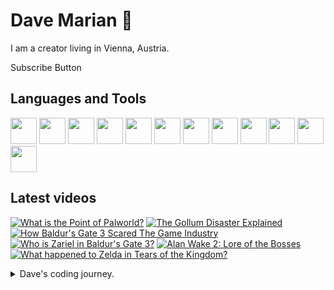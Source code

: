 # Dave Marian 👋

I am a creator living in Vienna, Austria. 

Subscribe Button

## Languages and Tools
<span>
<img src="https://cdn.jsdelivr.net/gh/devicons/devicon@latest/icons/python/python-original.svg" style="width:42px;height:42px;"/>
<img src="https://cdn.jsdelivr.net/gh/devicons/devicon@latest/icons/csharp/csharp-original.svg" style="width:42px;height:42px;"/>
<img src="https://cdn.jsdelivr.net/gh/devicons/devicon@latest/icons/unity/unity-original.svg" style="width:42px;height:42px;"/>
<img src="https://cdn.jsdelivr.net/gh/devicons/devicon@latest/icons/godot/godot-original.svg" style="width:42px;height:42px;"/>
<img src="https://cdn.jsdelivr.net/gh/devicons/devicon@latest/icons/debian/debian-original-wordmark.svg" style="width:42px;height:42px;"/>
<img src="https://cdn.jsdelivr.net/gh/devicons/devicon@latest/icons/raspberrypi/raspberrypi-original.svg" style="width:42px;height:42px;"/>
<img src="https://cdn.jsdelivr.net/gh/devicons/devicon@latest/icons/wordpress/wordpress-plain.svg" style="width:42px;height:42px;"/>
<img src="https://cdn.jsdelivr.net/gh/devicons/devicon@latest/icons/woocommerce/woocommerce-original-wordmark.svg" style="width:42px;height:42px;"/>

<img src="https://cdn.jsdelivr.net/gh/devicons/devicon@latest/icons/pandas/pandas-original-wordmark.svg" style="width:42px;height:42px;"/>
<img src="https://cdn.jsdelivr.net/gh/devicons/devicon@latest/icons/numpy/numpy-original.svg" style="width:42px;height:42px;"/>
<img src="https://cdn.jsdelivr.net/gh/devicons/devicon@latest/icons/django/django-plain.svg" style="width:42px;height:42px;"/>
<img src="https://cdn.jsdelivr.net/gh/devicons/devicon@latest/icons/blender/blender-original.svg" style="width:42px;height:42px;"/>
</span>

## Latest videos

<!-- BEGIN YOUTUBE-CARDS -->
[![What is the Point of Palworld?](https://ytcards.demolab.com/?id=y4fUydWhSNw&title=What+is+the+Point+of+Palworld%3F&lang=en&timestamp=1707582609&background_color=%230d1117&title_color=%23ffffff&stats_color=%23dedede&max_title_lines=1&width=250&border_radius=5 "What is the Point of Palworld?")](https://www.youtube.com/watch?v=y4fUydWhSNw)
[![The Gollum Disaster Explained](https://ytcards.demolab.com/?id=1bEyt0fFHqs&title=The+Gollum+Disaster+Explained&lang=en&timestamp=1706893201&background_color=%230d1117&title_color=%23ffffff&stats_color=%23dedede&max_title_lines=1&width=250&border_radius=5 "The Gollum Disaster Explained")](https://www.youtube.com/watch?v=1bEyt0fFHqs)
[![How Baldur's Gate 3 Scared The Game Industry](https://ytcards.demolab.com/?id=x7qwmGUPE38&title=How+Baldur%27s+Gate+3+Scared+The+Game+Industry&lang=en&timestamp=1706288457&background_color=%230d1117&title_color=%23ffffff&stats_color=%23dedede&max_title_lines=1&width=250&border_radius=5 "How Baldur's Gate 3 Scared The Game Industry")](https://www.youtube.com/watch?v=x7qwmGUPE38)
[![Who is Zariel in Baldur's Gate 3?](https://ytcards.demolab.com/?id=c-8ilMsEYhw&title=Who+is+Zariel+in+Baldur%27s+Gate+3%3F&lang=en&timestamp=1705077012&background_color=%230d1117&title_color=%23ffffff&stats_color=%23dedede&max_title_lines=1&width=250&border_radius=5 "Who is Zariel in Baldur's Gate 3?")](https://www.youtube.com/watch?v=c-8ilMsEYhw)
[![Alan Wake 2: Lore of the Bosses](https://ytcards.demolab.com/?id=1NU9hjza3nA&title=Alan+Wake+2%3A+Lore+of+the+Bosses&lang=en&timestamp=1701453602&background_color=%230d1117&title_color=%23ffffff&stats_color=%23dedede&max_title_lines=1&width=250&border_radius=5 "Alan Wake 2: Lore of the Bosses")](https://www.youtube.com/watch?v=1NU9hjza3nA)
[![What happened to Zelda in Tears of the Kingdom?](https://ytcards.demolab.com/?id=cb7mFOUW86c&title=What+happened+to+Zelda+in+Tears+of+the+Kingdom%3F&lang=en&timestamp=1699473625&background_color=%230d1117&title_color=%23ffffff&stats_color=%23dedede&max_title_lines=1&width=250&border_radius=5 "What happened to Zelda in Tears of the Kingdom?")](https://www.youtube.com/watch?v=cb7mFOUW86c)
<!-- END YOUTUBE-CARDS -->

<details>
  <summary>Dave's coding journey.</summary>
  
  ### Dave's coding journey.

  I first dipped my toes into programming when I looked up how to use HTML to spice up my high school punk band's myspace page. I think I successfully blinded many people with my results - not because of the quality of the code but from the epileptic effects I more or less intentionally created. I kept that up as a hobby for a while, making small websites - often just for myself, using primarily HTML, CSS and a little bit of Javascript. As I went to University I got more interested in programming as I thought it can help me make some tasks in other software packages easier. I tried MAX for live to make my own audio plugins, but what really sealed the deal was when I discovered Unity. I started to learn C# and wrote some smaller games and even made my Master's project in form of a Unity game. The most challenging part of it was to write a piece of software that let me play animations for my character controler and have them blend into each other to make look more natural in game. As soon as I was finished Unity added Mechanim to their engine, which did the same thing only better. After my MA I worked as a filmmaker for a while, travelling, before I settled down and got a job in a film archive. I mainly scanned, restaurated and color graded old analouge film footage, but I was also responsible to setup and maintain our internal server structure, since I was the only one at that place who used Linux (we had an external server guy, but management wanted someone internal as well). I learned Python during that time to automate a variety of tasks, and also worked a lot with Raspberry Pies, as we used them extensively in our events (museum-like screening instalations). At some point I got hired by a media school and ended up heading the whole academic section for 5 years teaching and developing courses on media, film making, game development and stuff like that. During that time I primarily used Python for data-related work with numpy, Pandas, and matplotlib. I quit the job after Covid and the birth of my son, and got back into gamedev projects on Unity and Godot. 
</details>


<!--
**davemariannn/davemariannn** is a ✨ _special_ ✨ repository because its `README.md` (this file) appears on your GitHub profile.

Here are some ideas to get you started:

- 🔭 I’m currently working on ...
- 🌱 I’m currently learning ...
- 👯 I’m looking to collaborate on ...
- 🤔 I’m looking for help with ...
- 💬 Ask me about ...
- 📫 How to reach me: ...
- 😄 Pronouns: ...
- ⚡ Fun fact: ...
-->
